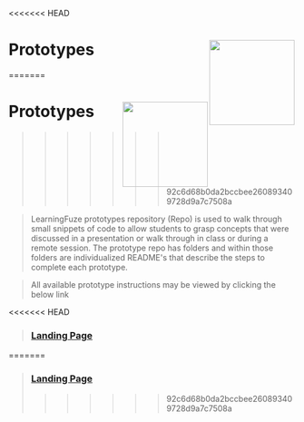 <<<<<<< HEAD
# Prototypes <img align="right" src="https://github.com/Learning-Fuze/prototypes_C7/blob/assets/assets/images/logos/LF_LOGO.png?raw=true" width="150">
=======
# Prototypes <img align="right" src="https://github.com/Learning-Fuze/prototypes_C8/blob/assets/assets/images/logos/LF_LOGO.png?raw=true" width="150">
>>>>>>> 92c6d68b0da2bccbee260893409728d9a7c7508a

> LearningFuze prototypes repository (Repo) is used to walk through small snippets of code to allow students to grasp concepts that were discussed in a presentation or walk through in class or during a remote session. The prototype repo has folders and within those folders are individualized README's that describe the steps to complete each prototype.

> All available prototype instructions may be viewed by clicking the below link

<<<<<<< HEAD
> ### <a href="http://learning-fuze.github.io/prototypes_C7/#/" target="_blank">Landing Page</a>
=======
> ### <a href="http://learning-fuze.github.io/prototypes_C8/#/" target="_blank">Landing Page</a>
>>>>>>> 92c6d68b0da2bccbee260893409728d9a7c7508a
